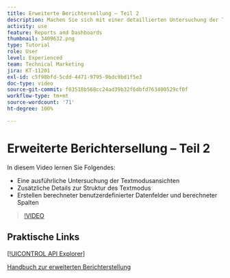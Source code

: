 ```yaml
---
title: Erweiterte Berichtersellung – Teil 2
description: Machen Sie sich mit einer detaillierten Untersuchung der Textmodusansichten, zusätzlichen Details zur Struktur des Textmodus, berechneten benutzerdefinierten Daten und berechneten Spalten vertraut.
activity: use
feature: Reports and Dashboards
thumbnail: 3409632.png
type: Tutorial
role: User
level: Experienced
team: Technical Marketing
jira: KT-11201
exl-id: c5f98bfd-5cdd-4471-9795-9bdc9bd1f5e3
doc-type: video
source-git-commit: f03518b568cc24ad39b32f6dbfd763400529cf0f
workflow-type: tm+mt
source-wordcount: '71'
ht-degree: 100%

---
```


# Erweiterte Berichtersellung – Teil 2

In diesem Video lernen Sie Folgendes:

* Eine ausführliche Untersuchung der Textmodusansichten
* Zusätzliche Details zur Struktur des Textmodus
* Erstellen berechneter benutzerdefinierter Datenfelder und berechneter Spalten

>[!VIDEO](https://video.tv.adobe.com/v/3409634/?quality=12&learn=on&enablevpops)

## Praktische Links

[[!UICONTROL API Explorer]](https://developer.adobe.com/workfront/api-explorer/)

[Handbuch zur erweiterten Berichterstellung](/help/assets/advanced-reporting-manual.pdf)
